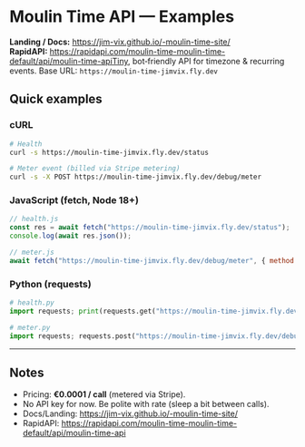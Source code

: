 # Moulin Time API — Examples

**Landing / Docs:** https://jim-vix.github.io/-moulin-time-site/  
**RapidAPI:** https://rapidapi.com/moulin-time-moulin-time-default/api/moulin-time-apiTiny, bot‑friendly API for timezone & recurring events. Base URL:
`https://moulin-time-jimvix.fly.dev`

## Quick examples

### cURL
```bash
# Health
curl -s https://moulin-time-jimvix.fly.dev/status

# Meter event (billed via Stripe metering)
curl -s -X POST https://moulin-time-jimvix.fly.dev/debug/meter
```

### JavaScript (fetch, Node 18+)
```js
// health.js
const res = await fetch("https://moulin-time-jimvix.fly.dev/status");
console.log(await res.json());

// meter.js
await fetch("https://moulin-time-jimvix.fly.dev/debug/meter", { method: "POST" });
```

### Python (requests)
```python
# health.py
import requests; print(requests.get("https://moulin-time-jimvix.fly.dev/status", timeout=5).json())

# meter.py
import requests; requests.post("https://moulin-time-jimvix.fly.dev/debug/meter", timeout=5)
```

---

## Notes
- Pricing: **€0.0001 / call** (metered via Stripe).
- No API key for now. Be polite with rate (sleep a bit between calls).
- Docs/Landing: https://jim-vix.github.io/-moulin-time-site/
- RapidAPI: https://rapidapi.com/moulin-time-moulin-time-default/api/moulin-time-api
